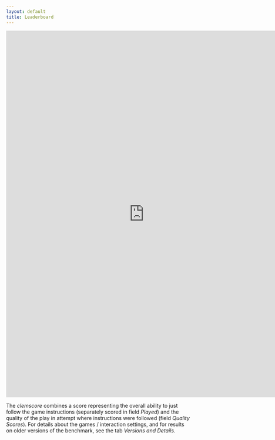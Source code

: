 ```yaml
---
layout: default
title: Leaderboard
---
```


<iframe
	src="https://colab-potsdam-clem-leaderboard.hf.space"
	frameborder="0"
	width="750"
	height="1000"
></iframe>

The *clemscore* combines a score representing the overall ability to just follow the game instructions (separately scored in field *Played*) and the quality of the play in attempt where instructions were followed (field *Quality Scores*). For details about the games / interaction settings, and for results on older versions of the benchmark, see the tab *Versions and Details*.

